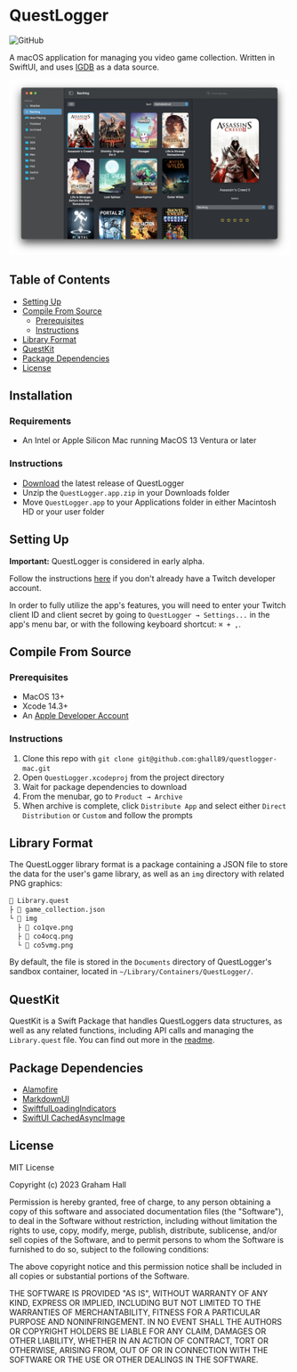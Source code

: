 # QuestLogger

![GitHub](https://img.shields.io/github/license/ghall89/questlogger-mac)

A macOS application for managing you video game collection. Written in SwiftUI, and uses [IGDB](https://api-docs.igdb.com/#getting-started) as a data source.

![](./screenshot.png)

## Table of Contents
- [Setting Up](#Setting-Up)
- [Compile From Source](#Compile-From-Source)
	- [Prerequisites](#Prerequisites)
	- [Instructions](#Instructions)
- [Library Format](#Library-Format)
- [QuestKit](#QuestKit)
- [Package Dependencies](#Package-Dependencies)
- [License](#License)

## Installation

### Requirements

- An Intel or Apple Silicon Mac running MacOS 13 Ventura or later

### Instructions

- [Download](https://github.com/ghall89/questlogger-mac/releases) the latest release of QuestLogger
- Unzip the `QuestLogger.app.zip` in your Downloads folder
- Move `QuestLogger.app` to your Applications folder in either Macintosh HD or your user folder

## Setting Up

__Important:__ QuestLogger is considered in early alpha.

Follow the instructions [here](https://api-docs.igdb.com/#account-creation) if you don't already have a Twitch developer account.

In order to fully utilize the app's features, you will need to enter your Twitch client ID and client secret by going to `QuestLogger → Settings...` in the app's menu bar, or with the following keyboard shortcut: `⌘ + ,`.

## Compile From Source

### Prerequisites

- MacOS 13+
- Xcode 14.3+
- An [Apple Developer Account](https://developer.apple.com)

### Instructions

1. Clone this repo with `git clone git@github.com:ghall89/questlogger-mac.git`
2. Open `QuestLogger.xcodeproj` from the project directory
3. Wait for package dependencies to download
4. From the menubar, go to `Product → Archive`
5. When archive is complete, click `Distribute App` and select either `Direct Distribution` or `Custom` and follow the prompts

## Library Format

The QuestLogger library format is a package containing a JSON file to store the data for the user's game library, as well as an `img` directory with related PNG graphics:

```
📄 Library.quest
├ 📄 game_collection.json
└ 📁 img
  ├ 📄 co1qve.png
  ├ 📄 co4ocq.png
  └ 📄 co5vmg.png
```

By default, the file is stored in the `Documents` directory of QuestLogger's sandbox container, located in `~/Library/Containers/QuestLogger/`.

## QuestKit

QuestKit is a Swift Package that handles QuestLoggers data structures, as well as any related functions, including API calls and managing the `Library.quest` file. You can find out more in the [readme](./QuestKit/README.md).

## Package Dependencies

- [Alamofire](https://github.com/Alamofire/Alamofire)
- [MarkdownUI](https://github.com/gonzalezreal/swift-markdown-ui)
- [SwiftfulLoadingIndicators](https://github.com/SwiftfulThinking/SwiftfulLoadingIndicators)
- [SwiftUI CachedAsyncImage](https://github.com/lorenzofiamingo/swiftui-cached-async-image)

## License

MIT License

Copyright (c) 2023 Graham Hall

Permission is hereby granted, free of charge, to any person obtaining a copy
of this software and associated documentation files (the "Software"), to deal
in the Software without restriction, including without limitation the rights
to use, copy, modify, merge, publish, distribute, sublicense, and/or sell
copies of the Software, and to permit persons to whom the Software is
furnished to do so, subject to the following conditions:

The above copyright notice and this permission notice shall be included in all
copies or substantial portions of the Software.

THE SOFTWARE IS PROVIDED "AS IS", WITHOUT WARRANTY OF ANY KIND, EXPRESS OR
IMPLIED, INCLUDING BUT NOT LIMITED TO THE WARRANTIES OF MERCHANTABILITY,
FITNESS FOR A PARTICULAR PURPOSE AND NONINFRINGEMENT. IN NO EVENT SHALL THE
AUTHORS OR COPYRIGHT HOLDERS BE LIABLE FOR ANY CLAIM, DAMAGES OR OTHER
LIABILITY, WHETHER IN AN ACTION OF CONTRACT, TORT OR OTHERWISE, ARISING FROM,
OUT OF OR IN CONNECTION WITH THE SOFTWARE OR THE USE OR OTHER DEALINGS IN THE
SOFTWARE.
